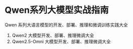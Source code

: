 # Qwen系列大模型实战指南

Qwen 系列大语言模型的开发、部署、推理和微调训练实践大全

1. Qwen2 大模型开发、部署、推理微调大全
2. Qwen2.5-Omni  大模型开发、部署、推理微调大全